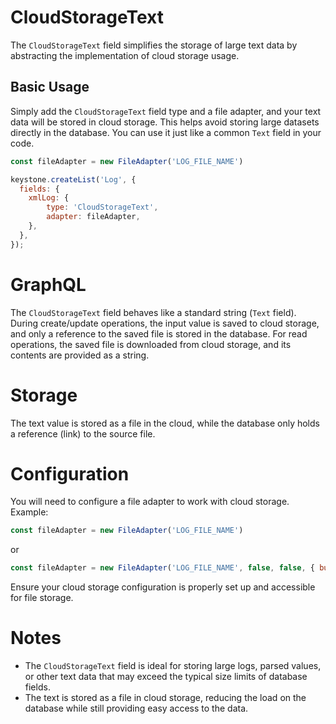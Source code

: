 # CloudStorageText

The `CloudStorageText` field simplifies the storage of large text data by abstracting the implementation of cloud storage usage.

## Basic Usage

Simply add the `CloudStorageText` field type and a file adapter, and your text data will be stored in cloud storage. This helps avoid storing large datasets directly in the database. You can use it just like a common `Text` field in your code.

```js
const fileAdapter = new FileAdapter('LOG_FILE_NAME')

keystone.createList('Log', {
  fields: {
    xmlLog: { 
        type: 'CloudStorageText',
        adapter: fileAdapter,
    },
  },
});
```

# GraphQL

The `CloudStorageText` field behaves like a standard string (`Text` field). During create/update operations, the input value is saved to cloud storage, and only a reference to the saved file is stored in the database. For read operations, the saved file is downloaded from cloud storage, and its contents are provided as a string.

# Storage

The text value is stored as a file in the cloud, while the database only holds a reference (link) to the source file.

# Configuration

You will need to configure a file adapter to work with cloud storage. Example:

```js
const fileAdapter = new FileAdapter('LOG_FILE_NAME')
```

or

```js
const fileAdapter = new FileAdapter('LOG_FILE_NAME', false, false, { bucket: 'BUCKET_FOR_LOGS'})
```

Ensure your cloud storage configuration is properly set up and accessible for file storage.

# Notes

- The `CloudStorageText` field is ideal for storing large logs, parsed values, or other text data that may exceed the typical size limits of database fields.
- The text is stored as a file in cloud storage, reducing the load on the database while still providing easy access to the data.